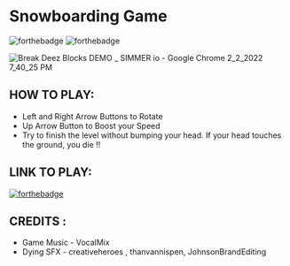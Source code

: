 # Snowboarding Game

![forthebadge](https://user-images.githubusercontent.com/86726474/152202421-3ee4053f-656c-4780-80c7-aad92f15223b.svg)
![forthebadge](https://forthebadge.com/images/badges/made-with-c-sharp.svg)

![Break Deez Blocks DEMO _ SIMMER io - Google Chrome 2_2_2022 7_40_25 PM](https://user-images.githubusercontent.com/86726474/152204116-6a9e341e-70a3-45b2-b1b6-07562c10a3b4.png)

## HOW TO PLAY:

* Left and Right Arrow Buttons to Rotate
* Up Arrow Button to Boost your Speed
* Try to finish the level without bumping your head. If your head touches the ground, you die !!

## LINK TO PLAY:

[![forthebadge](https://user-images.githubusercontent.com/86726474/152202898-9a1a4f65-3b9f-4b23-965c-1f6d9f90cdea.svg)](https://simmer.io/@bartu/break-deez-blocks-demo)

## CREDITS :

* Game Music - VocalMix
* Dying SFX - creativeheroes , thanvannispen, JohnsonBrandEditing
